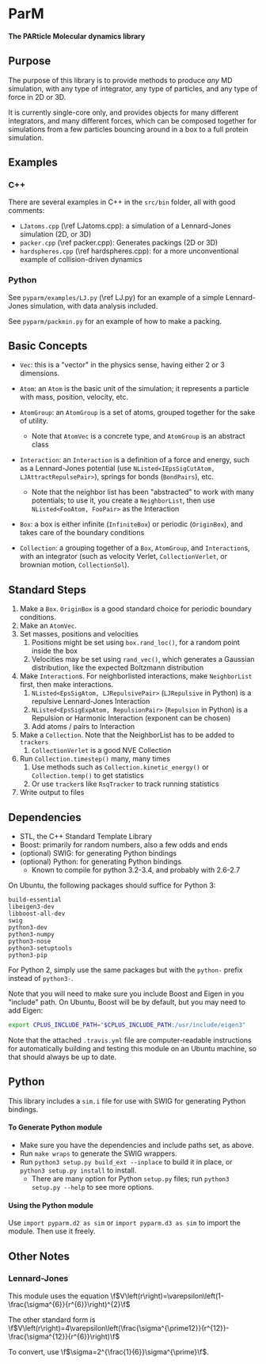 ParM
====

#### The PARticle Molecular dynamics library

Purpose
----

The purpose of this library is to provide methods to produce *any* MD
simulation, with any type of integrator, any type of particles, and any
type of force in 2D or 3D.

It is currently single-core only, and provides objects for many
different integrators, and many different forces, which can be composed
together for simulations from a few particles bouncing around in a box
to a full protein simulation.

Examples
----

### C++

There are several examples in C++ in the `src/bin` folder, all with good comments:

* `LJatoms.cpp` (\ref LJatoms.cpp): a simulation of a  Lennard-Jones simulation (2D, or 3D)
* `packer.cpp` (\ref packer.cpp): Generates packings (2D or 3D)
* `hardspheres.cpp` (\ref hardspheres.cpp): for a more unconventional example of collision-driven dynamics

### Python

See `pyparm/examples/LJ.py` (\ref LJ.py) for an example of a simple Lennard-Jones
simulation, with data analysis included.

See `pyparm/packmin.py` for an example of how to make a packing.

Basic Concepts
----

 * `Vec`: this is a "vector" in the physics sense, having either 2 or 3
 dimensions.

 *  `Atom`: an `Atom` is the basic unit of the simulation; it
 represents a particle with mass,
    position, velocity, etc.

 *  `AtomGroup`: an `AtomGroup` is a set of atoms, grouped together for
 the sake of utility.
    * Note that `AtomVec` is a concrete type, and `AtomGroup` is an
    abstract class

 *  `Interaction`: an `Interaction` is a definition of a force and
 energy, such as a Lennard-Jones potential (use
 `NListed<IEpsSigCutAtom, LJAttractRepulsePair>`), springs for
 bonds (`BondPairs`), etc.

    * Note that the neighbor list has been "abstracted" to work with
    many potentials; to use it, you create a `NeighborList`, then use
    `NListed<FooAtom, FooPair>` as the Interaction

 *  `Box`: a box is either infinite (`InfiniteBox`) or periodic
 (`OriginBox`), and takes care of the boundary conditions

 *  `Collection`: a grouping together of a `Box`, `AtomGroup`, and
 `Interaction`s, with an integrator (such as velocity Verlet,
 `CollectionVerlet`, or brownian motion, `CollectionSol`).

Standard Steps
----

1.  Make a `Box`. `OriginBox` is a good standard choice for periodic boundary conditions.
2.  Make an `AtomVec`.
3.  Set masses, positions and velocities
    1. Positions might be set using `box.rand_loc()`, for a random point inside the box
    2. Velocities may be set using `rand_vec()`, which generates a Gaussian distribution, like the expected Boltzmann distribution
3.  Make `Interaction`s. For neighborlisted interactions, make
`NeighborList` first, then make interactions.
    1. `NListed<EpsSigAtom, LJRepulsivePair>` (`LJRepulsive` in Python) is a repulsive Lennard-Jones Interaction
    2. `NListed<EpsSigExpAtom, RepulsionPair>` (`Repulsion` in Python) is a Repulsion or Harmonic Interaction (exponent can be chosen)
    3.   Add atoms / pairs to Interaction
4.  Make a `Collection`. Note that the NeighborList has to be added to
`trackers`
    1. `CollectionVerlet` is a good NVE Collection
5.  Run `Collection.timestep()` many, many times
    1.   Use methods such as `Collection.kinetic_energy()` or
    `Collection.temp()` to get statistics
    2. Or use `tracker`s like `RsqTracker` to track running statistics
6.  Write output to files

Dependencies
----

 - STL, the C++ Standard Template Library
 - Boost: primarily for random numbers, also a few odds and ends
 - (optional) SWIG: for generating Python bindings
 - (optional) Python: for generating Python bindings
    - Known to compile for python 3.2-3.4, and probably with 2.6-2.7

On Ubuntu, the following packages should suffice for Python 3:

```
build-essential
libeigen3-dev
libboost-all-dev
swig
python3-dev
python3-numpy
python3-nose
python3-setuptools 
python3-pip
```

For Python 2, simply use the same packages but with the `python-` prefix instead
of `python3-`.

Note that you will need to make sure you include Boost and Eigen in you
"include" path. On Ubuntu, Boost will be by default, but you may need to add
Eigen:

```bash
export CPLUS_INCLUDE_PATH="$CPLUS_INCLUDE_PATH:/usr/include/eigen3"
```

Note that the attached `.travis.yml` file are computer-readable instructions for
automatically building and testing this module on an Ubuntu machine, so that
should always be up to date.

Python
----

This library includes a `sim.i` file for use with SWIG for generating
Python bindings.

#### To Generate Python module
 
 * Make sure you have the dependencies and include paths set, as above.
 * Run `make wraps` to generate the SWIG wrappers. 
 * Run `python3 setup.py build_ext --inplace` to build it in place, or 
   `python3 setup.py install` to install.
    * There are many option for Python `setup.py` files; run 
      `python3 setup.py --help` to see more options.

#### Using the Python module

Use `import pyparm.d2 as sim` or `import pyparm.d3 as sim` to import
the module. Then use it freely.

Other Notes
----

### Lennard-Jones

This module uses the equation
\f$V\left(r\right)=\varepsilon\left(1-\frac{\sigma^{6}}{r^{6}}\right)^{2}\f$

The other standard form is
\f$V\left(r\right)=4\varepsilon\left(\frac{\sigma^{\prime12}}{r^{12}}-\frac{\sigma^{12}}{r^{6}}\right)\f$

To convert, use \f$\sigma=2^{\frac{1}{6}}\sigma^{\prime}\f$.
